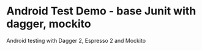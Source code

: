 # Android Test Demo - base Junit with dagger, mockito

Android testing with Dagger 2, Espresso 2 and Mockito
